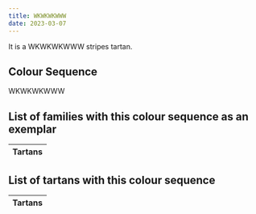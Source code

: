 ```yaml
---
title: WKWKWKWWW
date: 2023-03-07
---
```

<no value>

It is a WKWKWKWWW stripes tartan.


## Colour Sequence
WKWKWKWWW

## List of families with this colour sequence as an exemplar

| Tartans |
|---------------|


## List of tartans with this colour sequence

| Tartans |
|---------------|
